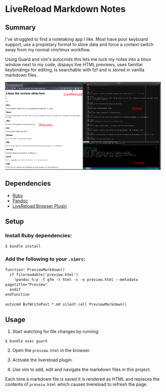 # LiveReload Markdown Notes

## Summary
I've struggled to find a notetaking app I like. Most have poor keyboard support, use a propietary format to store data and force a context switch away from my normal vim/tmux workflow.

Using Guard and vim's autocmds this lets me tuck my notes into a tmux window next to my code, dispays live HTML previews, uses familiar keybindings for editing, is searchable with fzf and is stored in vanilla markdown files.

![screenshot](screenshot.png)

## Dependencies
- [Ruby](https://github.com/ruby/ruby)
- [Pandoc](https://github.com/jgm/pandoc)
- [LiveReload Browser Plugin](https://github.com/mockko/livereload/blob/master/README-old.md)

## Setup

### Install Ruby dependencies:

```bash
$ bundle install
```

### Add the following to your `.vimrc`:

```
function! PreviewMarkdown()
  if filereadable('preview.html')
    !pandoc %:p -f gfm -t html -s -o preview.html --metadata pagetitle="Preview"
  endif
endfunction

autocmd BufWritePost *.md silent call PreviewMarkdown()
```

## Usage
1. Start watching for file changes by running:
```
$ bundle exec guard
```

2. Open the `preview.html` in the browser.

3. Activate the livereload plugin.

4. Use vim to add, edit and navigate the markdown files in this project.

Each time a markdown file is saved it is rendered as HTML and replaces the contents of `preveiw.html` which causes livereload to refresh the page.
